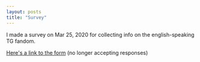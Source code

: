 ```yaml
---
layout: posts
title: "Survey"
---
```


I made a survey on Mar 25, 2020 for collecting info on the english-speaking TG fandom.

[Here's a link to the form](https://forms.gle/b2NBceLaoUnqVmDg6) (no longer accepting responses)
